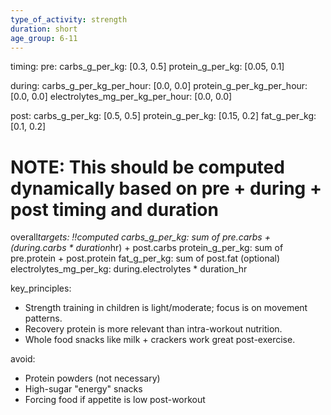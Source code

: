 ```yaml
---
type_of_activity: strength
duration: short
age_group: 6-11
---
```


timing:
pre:
carbs_g_per_kg: [0.3, 0.5]
protein_g_per_kg: [0.05, 0.1]

during:
carbs_g_per_kg_per_hour: [0.0, 0.0]
protein_g_per_kg_per_hour: [0.0, 0.0]
electrolytes_mg_per_kg_per_hour: [0.0, 0.0]

post:
carbs_g_per_kg: [0.5, 0.5]
protein_g_per_kg: [0.15, 0.2]
fat_g_per_kg: [0.1, 0.2]

# NOTE: This should be computed dynamically based on pre + during + post timing and duration

overall*targets: !!computed
carbs_g_per_kg: sum of pre.carbs + (during.carbs * duration*hr) + post.carbs
protein_g_per_kg: sum of pre.protein + post.protein
fat_g_per_kg: sum of post.fat (optional)
electrolytes_mg_per_kg: during.electrolytes * duration_hr

key_principles:

-   Strength training in children is light/moderate; focus is on movement patterns.
-   Recovery protein is more relevant than intra-workout nutrition.
-   Whole food snacks like milk + crackers work great post-exercise.

avoid:

-   Protein powders (not necessary)
-   High-sugar "energy" snacks
-   Forcing food if appetite is low post-workout
